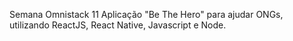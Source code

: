 
Semana Omnistack 11
Aplicação "Be The Hero" para ajudar ONGs, utilizando ReactJS, React Native, Javascript e Node.
